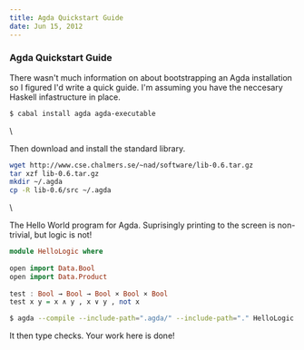 ```yaml
---
title: Agda Quickstart Guide
date: Jun 15, 2012
---
```


### Agda Quickstart Guide

There wasn't much information on about bootstrapping
an Agda installation so I figured I'd write a quick guide.
I'm assuming you have the neccesary Haskell infastructure in
place.

```bash
$ cabal install agda agda-executable

```

\

Then download and install the standard library.

```bash
wget http://www.cse.chalmers.se/~nad/software/lib-0.6.tar.gz
tar xzf lib-0.6.tar.gz
mkdir ~/.agda
cp -R lib-0.6/src ~/.agda
```

\

The Hello World program for Agda. Suprisingly printing to the screen is
non-trivial, but logic is not!

```haskell
module HelloLogic where
 
open import Data.Bool
open import Data.Product
 
test : Bool → Bool → Bool × Bool × Bool
test x y = x ∧ y , x ∨ y , not x
```

```bash
$ agda --compile --include-path=".agda/" --include-path="." HelloLogic.agda
```

It then type checks. Your work here is done!
